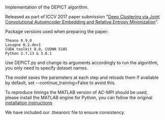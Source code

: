 Implementation of the DEPICT algorithm.

Released as part of ICCV 2017 paper submission "[Deep Clustering via Joint Convolutional Autoencoder Embedding and Relative Entropy Minimization](https://arxiv.org/abs/1704.06327)".

Package versions used when preparing the paper:

    Theano 0.9.0
    Lasagne 0.2.dev1
    CUDA toolkit 8.0, CUDNN 5105
    Python 2.7.13 & 3.6.1

Use DEPICT.py and change its arguments accordingly to run the algorithm, you only need to specify dataset names.

The model saves the parameters at each step and reloads them if available by default, set --continue_training=False to avoid this.

To reproduce timings the MATLAB version of AC-MPI should be used, please install the MATLAB engine for Python, you can follow the original [installation instructions](https://www.mathworks.com/help/matlab/matlab_external/install-the-matlab-engine-for-python.html)

We have included our .theanorc file to ensure consistency.
